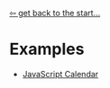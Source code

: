 [&#8678; get back to the start...](../README.md)
# Examples
* [JavaScript Calendar](https://github.com/unclekoin/js-calendar)